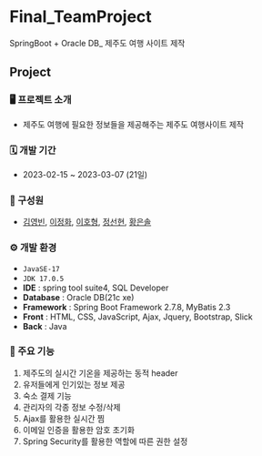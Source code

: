 # Final_TeamProject
SpringBoot + Oracle DB_ 제주도 여행 사이트 제작

## Project

### 🖥️ 프로젝트 소개
- 제주도 여행에 필요한 정보들을 제공해주는 제주도 여행사이트 제작

### 🗓️ 개발 기간
- 2023-02-15 ~ 2023-03-07 (21일)

### 👫 구성원
- [김영빈](https://github.com/ybin96), [이정화](https://github.com/Rinkle0930), [이호형](https://github.com/LHH1115), [정선현](https://github.com/sunghyunJ), [황은솔](https://github.com/sol0714)

### ⚙️ 개발 환경
- `JavaSE-17`
- `JDK 17.0.5`
- **IDE** : spring tool suite4, SQL Developer
- **Database** : Oracle DB(21c xe)
- **Framework** : Spring Boot Framework 2.7.8, MyBatis 2.3
- **Front** : HTML, CSS, JavaScript, Ajax, Jquery, Bootstrap, Slick
- **Back** : Java

### 📌 주요 기능
 1.  제주도의 실시간 기온을 제공하는 동적 header
 2.  유저들에게 인기있는 정보 제공
 3.  숙소 결제 기능
 4.  관리자의 각종 정보 수정/삭제
 5.  Ajax를 활용한 실시간 찜
 6.  이메일 인증을 활용한 암호 초기화
 7.  Spring Security를 활용한 역할에 따른 권한 설정

 
